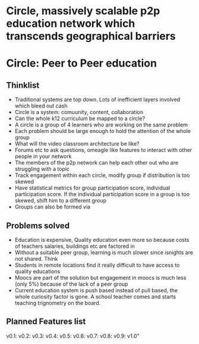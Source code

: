 # Circle, massively scalable p2p education network which transcends geographical barriers
# Circle: Peer to Peer education

## Thinklist
* Traditional systems are top down. Lots of inefficient layers involved which bleed out cash
* Circle is a system: comuunity, content, collaboration
* Can the whole k12 curriculum be mapped to a circle?
* A circle is a group of 4 learners who are working on the same problem
* Each problem should be large enough to hold the attention of the whole group
* What will the video classroom architecture be like?
* Forums etc to ask questions, omeagle like features to interact with other people in your network
* The members of the p2p network can help each other out who are struggling with a topic
* Track engagement within each circle, modify group if distribution is too skewed
* Have statistical metrics for group participation score, individual participation score. If the individual participation score in a group is too skewed, shift him to a different group
* Groups can also be formed via 

## Problems solved
* Education is expensive, Quality education even more so because costs of teachers salaries, buildings etc are factored in
* Without a suitable peer group, learning is much slower since isnights are not shared. Think 
* Students in remote locations find it really difficult to have access to quality educations
* Moocs are part of the solution but engagement in moocs is much less (only 5%) because of the lack of a peer group
* Current education system is push based instead of pull based, the whole curiosity factor is gone. A school teacher comes and starts teaching trignometry on the board. 

## Planned Features list
v0.1:
v0.2:
v0.3:
v0.4:
v0.5:
v0.6:
v0.7:
v0.8:
v0.9:
v1.0"
